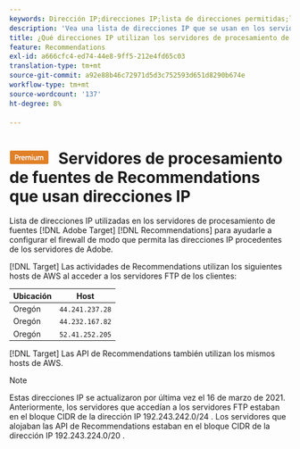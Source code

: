 ```yaml
---
keywords: Dirección IP;direcciones IP;lista de direcciones permitidas;lista de permitidos;cortafuegos;recomendaciones;fuente;servidores;adobe marketing cloud;recommendations
description: 'Vea una lista de direcciones IP que se usan en los servidores de procesamiento de fuentes de Recommendations para configurar el firewall de modo que permita las direcciones IP procedentes de los servidores de Adobe. [!DNL Target] '
title: ¿Qué direcciones IP utilizan los servidores de procesamiento de fuentes de Recommendations?
feature: Recommendations
exl-id: a666cfc4-ed74-44e8-9ff5-212e4fd65c03
translation-type: tm+mt
source-git-commit: a92e88b46c72971d5d3c752593d651d8290b674e
workflow-type: tm+mt
source-wordcount: '137'
ht-degree: 8%

---
```


# ![PREMIUM](/help/assets/premium.png) Servidores de procesamiento de fuentes de Recommendations que usan direcciones IP

Lista de direcciones IP utilizadas en los servidores de procesamiento de fuentes [!DNL Adobe Target] [!DNL Recommendations] para ayudarle a configurar el firewall de modo que permita las direcciones IP procedentes de los servidores de Adobe.

[!DNL Target]  Las actividades de Recommendations utilizan los siguientes hosts de AWS al acceder a los servidores FTP de los clientes:

| Ubicación | Host |
| --- | --- |
| Oregón | `44.241.237.28` |
| Oregón | `44.232.167.82` |
| Oregón | `52.41.252.205` |

[!DNL Target]  Las API de Recommendations también utilizan los mismos hosts de AWS.

>[!NOTE]
>
>Estas direcciones IP se actualizaron por última vez el 16 de marzo de 2021. Anteriormente, los servidores que accedían a los servidores FTP estaban en el bloque CIDR de la dirección IP 192.243.242.0/24 . Los servidores que alojaban las API de Recommendations estaban en el bloque CIDR de la dirección IP 192.243.224.0/20 .
